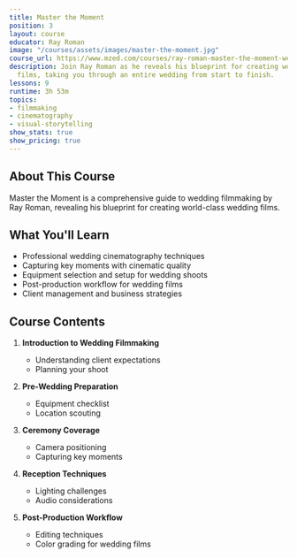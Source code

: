 ```yaml
---
title: Master the Moment
position: 3
layout: course
educator: Ray Roman
image: "/courses/assets/images/master-the-moment.jpg"
course_url: https://www.mzed.com/courses/ray-roman-master-the-moment-wedding-filmmaking-masterclass
description: Join Ray Roman as he reveals his blueprint for creating world-class wedding
  films, taking you through an entire wedding from start to finish.
lessons: 9
runtime: 3h 53m
topics:
- filmmaking
- cinematography
- visual-storytelling
show_stats: true
show_pricing: true
---
```


## About This Course

Master the Moment is a comprehensive guide to wedding filmmaking by Ray Roman, revealing his blueprint for creating world-class wedding films.

## What You'll Learn

- Professional wedding cinematography techniques
- Capturing key moments with cinematic quality
- Equipment selection and setup for wedding shoots
- Post-production workflow for wedding films
- Client management and business strategies

## Course Contents

1. **Introduction to Wedding Filmmaking**
   - Understanding client expectations
   - Planning your shoot
   
2. **Pre-Wedding Preparation**
   - Equipment checklist
   - Location scouting
   
3. **Ceremony Coverage**
   - Camera positioning
   - Capturing key moments
   
4. **Reception Techniques**
   - Lighting challenges
   - Audio considerations
   
5. **Post-Production Workflow**
   - Editing techniques
   - Color grading for wedding films

<!-- Additional content for the individual course page can go here --> 